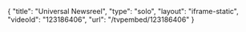 {
    "title": "Universal Newsreel",
    "type": "solo",
    "layout": "iframe-static",
    "videoId": "123186406",
    "url": "\/tvpembed\/123186406"
}